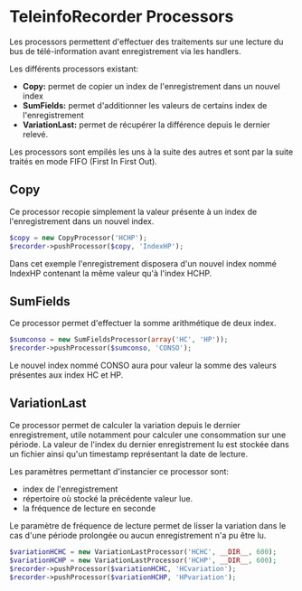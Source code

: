 TeleinfoRecorder Processors
===========================

Les processors permettent d'effectuer des traitements sur une lecture du bus de télé-information
avant enregistrement via les handlers.

Les différents processors existant:

* **Copy:** permet de copier un index de l'enregistrement dans un nouvel index
* **SumFields:** permet d'additionner les valeurs de certains index de l'enregistrement
* **VariationLast:** permet de récupérer la différence depuis le dernier relevé.

Les processors sont empilés les uns à la suite des autres et sont par la suite traités en 
mode FIFO (First In First Out).


Copy
----
Ce processor recopie simplement la valeur présente à un index de l'enregistrement dans un nouvel index.

```php
$copy = new CopyProcessor('HCHP');
$recorder->pushProcessor($copy, 'IndexHP');
```
Dans cet exemple l'enregistrement disposera d'un nouvel index nommé IndexHP contenant 
la même valeur qu'à l'index HCHP.

SumFields
---------
Ce processor permet d'effectuer la somme arithmétique de deux index.

```php
$sumconso = new SumFieldsProcessor(array('HC', 'HP'));
$recorder->pushProcessor($sumconso, 'CONSO');
```

Le nouvel index nommé CONSO aura pour valeur la somme des valeurs présentes aux index HC et HP.

VariationLast
-------------
Ce processor permet de calculer la variation depuis le dernier enregistrement, utile notamment
pour calculer une consommation sur une période. La valeur de l'index du dernier enregistrement lu est stockée
dans un fichier ainsi qu'un timestamp représentant la date de lecture.

Les paramètres permettant d'instancier ce processor sont:
* index de l'enregistrement
* répertoire où stocké la précédente valeur lue.
* la fréquence de lecture en seconde

Le paramètre de fréquence de lecture permet de lisser la variation dans le cas d'une période prolongée
ou aucun enregistrement n'a pu être lu.

```php
$variationHCHC = new VariationLastProcessor('HCHC', __DIR__, 600);
$variationHCHP = new VariationLastProcessor('HCHP', __DIR__, 600);
$recorder->pushProcessor($variationHCHC, 'HCvariation');
$recorder->pushProcessor($variationHCHP, 'HPvariation');
```


